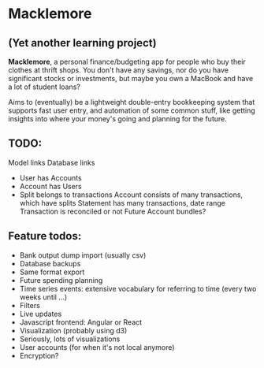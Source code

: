 # Macklemore

## (Yet another learning project)

**Macklemore**, a personal finance/budgeting app for people who buy their clothes at thrift shops. You don't have any savings, nor do you have significant stocks or investments, but maybe you own a MacBook and have a lot of student loans?

Aims to (eventually) be a lightweight double-entry bookkeeping system that supports fast user entry, and automation of some common stuff, like getting insights into where your money's going and planning for the future.

## TODO:

Model links
Database links
* User has Accounts
* Account has Users
* Split belongs to transactions
Account consists of many transactions, which have splits
Statement has many transactions, date range
Transaction is reconciled or not
Future
Account bundles?



## Feature todos:

* Bank output dump import (usually csv)
* Database backups
* Same format export
* Future spending planning
* Time series events: extensive vocabulary for referring to time (every two weeks until ...)
* Filters
* Live updates
* Javascript frontend: Angular or React
* Visualization (probably using d3)
* Seriously, lots of visualizations
* User accounts (for when it's not local anymore)
* Encryption?
